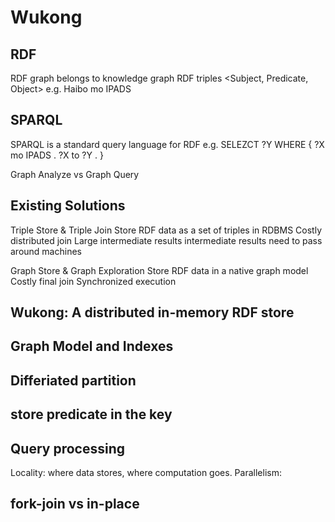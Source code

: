 # Wukong

## RDF
RDF graph belongs to knowledge graph
RDF triples
<Subject, Predicate, Object>
e.g. Haibo mo IPADS

## SPARQL
SPARQL is a standard query language for RDF
e.g. SELEZCT ?Y WHERE {
       ?X mo IPADS .
       ?X to ?Y .
       }

Graph Analyze vs Graph Query

## Existing Solutions
Triple Store & Triple Join
Store RDF data as a set of triples in RDBMS
Costly distributed join
Large intermediate results
intermediate results need to pass around machines


Graph Store & Graph Exploration
Store RDF data in a native graph model
Costly final join
Synchronized execution


## Wukong: A distributed in-memory RDF store

## Graph Model and Indexes


## Differiated partition

## store predicate in the key

## Query processing



Locality: where data stores, where computation goes.
Parallelism:



## fork-join vs in-place
